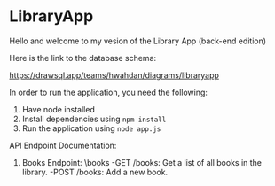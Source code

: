# LibraryApp
Hello and welcome to my vesion of the Library App (back-end edition)

Here is the link to the database schema:

https://drawsql.app/teams/hwahdan/diagrams/libraryapp

In order to run the application, you need the following:
1. Have node installed
2. Install dependencies using ```npm install```
3. Run the application using ```node app.js```

API Endpoint Documentation:
1. Books
   Endpoint: \books
   -GET /books: Get a list of all books in the library.
   -POST /books: Add a new book.
